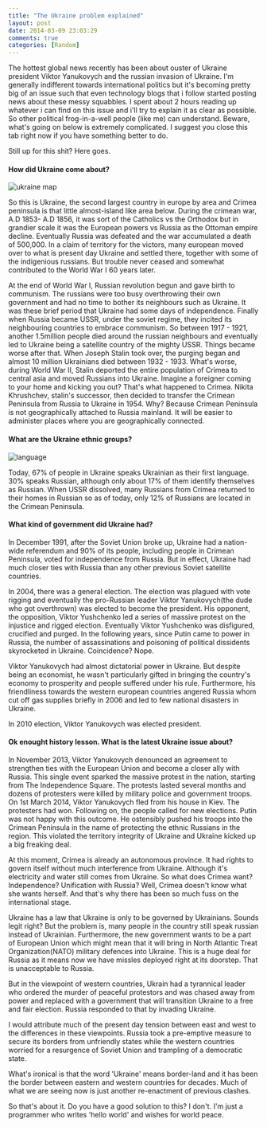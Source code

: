 ```yaml
---
title: "The Ukraine problem explained"
layout: post
date: 2014-03-09 23:03:29
comments: true
categories: [Random]
---
```


The hottest global news recently has been about ouster of Ukraine president Viktor Yanukovych and the russian invasion of Ukraine. I'm generally indifferent towards international politics but it's becoming pretty big of an issue such that even technology blogs that i follow started posting news about these messy squabbles. I spent about 2 hours reading up whatever i can find on this issue and i'll try to explain it as clear as possible. So other political frog-in-a-well people (like me) can understand. Beware, what's going on below is extremely complicated. I suggest you close this tab right now if you have something better to do. 

Still up for this shit? Here goes.

#### How did Ukraine come about?
![ukraine map](http://www.lonelyplanet.com/maps/europe/ukraine/map_of_ukraine.jpg)

So this is Ukraine, the second largest country in europe by area and Crimea peninsula is that little almost-island like area below. During the crimean war, A.D 1853- A.D 1856, it was sort of the Catholics vs the Orthodox but in grandier scale it was the European powers vs Russia as the Ottoman empire decline. Eventually Russia was defeated and the war accumulated a death of 500,000. In a claim of territory for the victors, many european moved over to what is present day Ukraine and settled there, together with some of the indigenious russians. But trouble never ceased and somewhat contributed to the World War I 60 years later. 

At the end of World War I, Russian revolution begun and gave birth to communism. The russians were too busy overthrowing their own government and had no time to bother its neighbours such as Ukraine. It was these brief period that Ukraine had some days of independence. Finally when Russia became USSR, under the soviet regime, they incited its neighbouring countries to embrace communism. So between 1917 - 1921, another 1.5million people died around the russian neighbours and eventually led to Ukraine being a satellite country of the mighty USSR. Things became worse after that. When Joseph Stalin took over, the purging began and almost 10 million Ukrainians died between 1932 - 1933. What's worse, during World War II, Stalin deported the entire population of Crimea to central asia and moved Russians into Ukraine. Imagine a foreigner coming to your home and kicking you out? That's what happened to Crimea. Nikita Khrushchev, stalin's successor, then decided to transfer the Crimean Peninsula from Russia to Ukraine in 1954. Why? Because Crimean Peninsula is not geographically attached to Russia mainland. It will be easier to administer places where you are geographically connected.

#### What are the Ukraine ethnic groups?
![language](http://upload.wikimedia.org/wikipedia/commons/thumb/b/ba/Nativelanguage2001ua.PNG/420px-Nativelanguage2001ua.PNG)

Today, 67% of people in Ukraine speaks Ukrainian as their first language. 30% speaks Russian, although only about 17% of them identify themselves as Russian. When USSR dissolved, many Russians from Crimea returned to their homes in Russian so as of today, only 12% of Russians are located in the Crimean Peninsula.

#### What kind of government did Ukraine had?

In December 1991, after the Soviet Union broke up, Ukraine had a nation-wide referendum and 90% of its people, including people in Crimean Peninsula, voted for independence from Russia. But in effect, Ukraine had much closer ties with Russia than any other previous Soviet satellite countries.

In 2004, there was a general election. The election was plagued with vote rigging and eventually the pro-Russian leader Viktor Yanukovych(the dude who got overthrown) was elected to become the president. His opponent, the opposition, Viktor Yushchenko led a series of massive protest on the injustice and rigged election. Eventually Viktor Yushchenko was disfigured, crucified and purged. In the following years, since Putin came to power in Russia, the number of assassinations and poisoning of political dissidents skyrocketed in Ukraine. Coincidence? Nope.

Viktor Yanukovych had almost dictatorial power in Ukraine. But despite being an economist, he wasn't particularly gifted in bringing the country's economy to prosperity and people suffered under his rule. Furthermore, his friendliness towards the western european countries angered Russia whom cut off gas supplies briefly in 2006 and led to few national disasters in Ukraine.

In 2010 election, Viktor Yanukovych was elected president.

#### Ok enought history lesson. What is the latest Ukraine issue about?

In November 2013, Viktor Yanukovych denounced an agreement to strengthen ties with the European Union and become a closer ally with Russia. This single event sparked the massive protest in the nation, starting from The Independence Square. The protests lasted several months and dozens of protesters were killed by military police and government troops. On 1st March 2014, Viktor Yanukovych fled from his house in Kiev. The protesters had won. Following on, the people called for new elections. Putin was not happy with this outcome. He ostensibly pushed his troops into the Crimean Peninsula in the name of protecting the ethnic Russians in the region. This violated the territory integrity of Ukraine and Ukraine kicked up a big freaking deal.

At this moment, Crimea is already an autonomous province. It had rights to govern itself without much interference from Ukraine. Although it's electricity and water still comes from Ukraine. So what does Crimea want? Independence? Unification with Russia? Well, Crimea doesn't know what she wants herself. And that's why there has been so much fuss on the international stage.

Ukraine has a law that Ukraine is only to be governed by Ukrainians. Sounds legit right? But the problem is, many people in the country still speak russian instead of Ukrainian. Furthermore, the new government wants to be a part of European Union which might mean that it will bring in North Atlantic Treat Organization(NATO) military defences into Ukraine. This is a huge deal for Russia as it means now we have missles deployed right at its doorstep. That is unacceptable to Russia. 

But in the viewpoint of western countries, Ukrain had a tyrannical leader who ordered the murder of peaceful protestors and was chased away from power and replaced with a government that will transition Ukraine to a free and fair election. Russia responded to that by invading Ukraine. 

I would attribute much of the present day tension between east and west to the differences in these viewpoints. Russia took a pre-emptive measure to secure its borders from unfriendly states while the western countries worried for a resurgence of Soviet Union and trampling of a democratic state.

What's ironical is that the word 'Ukraine' means border-land and it has been the border between eastern and western countries for decades. Much of what we are seeing now is just another re-enactment of previous clashes. 

So that's about it. Do you have a good solution to this? I don't. I'm just a programmer who writes 'hello world' and wishes for world peace.